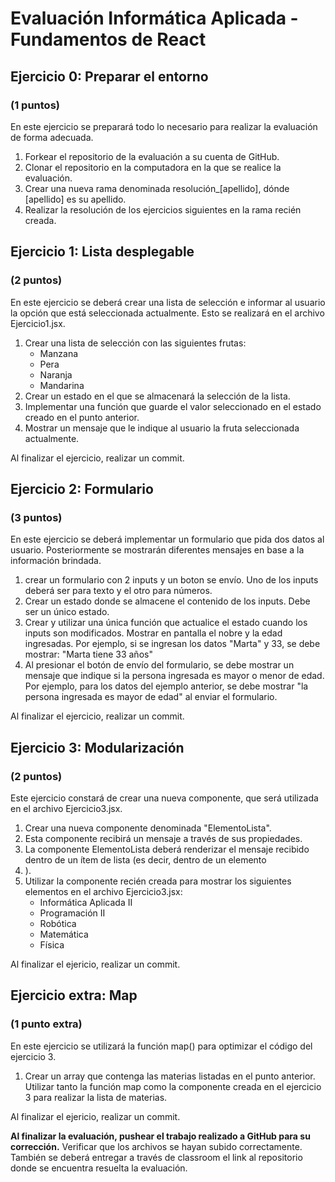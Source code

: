 # Evaluación Informática Aplicada - Fundamentos de React

## Ejercicio 0: Preparar el entorno
### (1 puntos)

En este ejercicio se preparará todo lo necesario para realizar la evaluación de forma adecuada.

1. Forkear el repositorio de la evaluación a su cuenta de GitHub.
2. Clonar el repositorio en la computadora en la que se realice la evaluación.
3. Crear una nueva rama denominada resolución_[apellido], dónde [apellido] es su apellido.
4. Realizar la resolución de los ejercicios siguientes en la rama recién creada.

## Ejercicio 1: Lista desplegable
### (2 puntos)

En este ejercicio se deberá crear una lista de selección e informar al usuario la opción que está seleccionada actualmente. Esto se realizará en el archivo Ejercicio1.jsx.

1. Crear una lista de selección con las siguientes frutas:
   * Manzana
   * Pera
   * Naranja
   * Mandarina
2. Crear un estado en el que se almacenará la selección de la lista.
3. Implementar una función que guarde el valor seleccionado en el estado creado en el punto anterior.
4. Mostrar un mensaje que le indique al usuario la fruta seleccionada actualmente.

Al finalizar el ejercicio, realizar un commit.

## Ejercicio 2: Formulario
### (3 puntos)

En este ejercicio se deberá implementar un formulario que pida dos datos al usuario. Posteriormente se mostrarán diferentes mensajes en base a la información brindada.

1. crear un formulario con 2 inputs y un boton se envío. Uno de los inputs deberá ser para texto y el otro para números.
2. Crear un estado donde se almacene el contenido de los inputs. Debe ser un único estado.
3. Crear y utilizar una única función que actualice el estado cuando los inputs son modificados. Mostrar en pantalla el nobre y la edad ingresadas. Por ejemplo, si se ingresan los datos "Marta" y 33, se debe mostrar: "Marta tiene 33 años"
4. Al presionar el botón de envío del formulario, se debe mostrar un mensaje que indique si la persona ingresada es mayor o menor de edad. Por ejemplo, para los datos del ejemplo anterior, se debe mostrar "la persona ingresada es mayor de edad" al enviar el formulario.

Al finalizar el ejercicio, realizar un commit.

## Ejercicio 3: Modularización
### (2 puntos)

Este ejercicio constará de crear una nueva componente, que será utilizada en el archivo Ejercicio3.jsx.

1. Crear una nueva componente denominada "ElementoLista".
2. Esta componente recibirá un mensaje a través de sus propiedades.
3. La componente ElementoLista deberá renderizar el mensaje recibido dentro de un ítem de lista (es decir, dentro de un elemento <li>).
4. Utilizar la componente recién creada para mostrar los siguientes elementos en el archivo Ejercicio3.jsx:
   *  Informática Aplicada II
   *  Programación II
   *  Robótica
   *  Matemática
   *  Física
  
Al finalizar el ejericio, realizar un commit.

## Ejercicio extra: Map
### (1 punto extra)

En este ejercicio se utilizará la función map() para optimizar el código del ejercicio 3.

1. Crear un array que contenga las materias listadas en el punto anterior. Utilizar tanto la función map como la componente creada en el ejercicio 3 para realizar la lista de materias.

Al finalizar el ejericio, realizar un commit.

**Al finalizar la evaluación, pushear el trabajo realizado a GitHub para su corrección.**
Verificar que los archivos se hayan subido correctamente.
También se deberá entregar a través de classroom el link al repositorio donde se encuentra resuelta la evaluación.